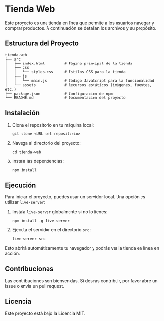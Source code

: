 # Tienda Web

Este proyecto es una tienda en línea que permite a los usuarios navegar y comprar productos. A continuación se detallan los archivos y su propósito.

## Estructura del Proyecto

```
tienda-web
├── src
│   ├── index.html         # Página principal de la tienda
│   ├── css
│   │   └── styles.css     # Estilos CSS para la tienda
│   ├── js
│   │   └── main.js        # Código JavaScript para la funcionalidad
│   └── assets             # Recursos estáticos (imágenes, fuentes, etc.)
├── package.json           # Configuración de npm
└── README.md              # Documentación del proyecto
```

## Instalación

1. Clona el repositorio en tu máquina local:
   ```
   git clone <URL del repositorio>
   ```

2. Navega al directorio del proyecto:
   ```
   cd tienda-web
   ```

3. Instala las dependencias:
   ```
   npm install
   ```

## Ejecución

Para iniciar el proyecto, puedes usar un servidor local. Una opción es utilizar `live-server`:

1. Instala `live-server` globalmente si no lo tienes:
   ```
   npm install -g live-server
   ```

2. Ejecuta el servidor en el directorio `src`:
   ```
   live-server src
   ```

Esto abrirá automáticamente tu navegador y podrás ver la tienda en línea en acción.

## Contribuciones

Las contribuciones son bienvenidas. Si deseas contribuir, por favor abre un issue o envía un pull request.

## Licencia

Este proyecto está bajo la Licencia MIT.